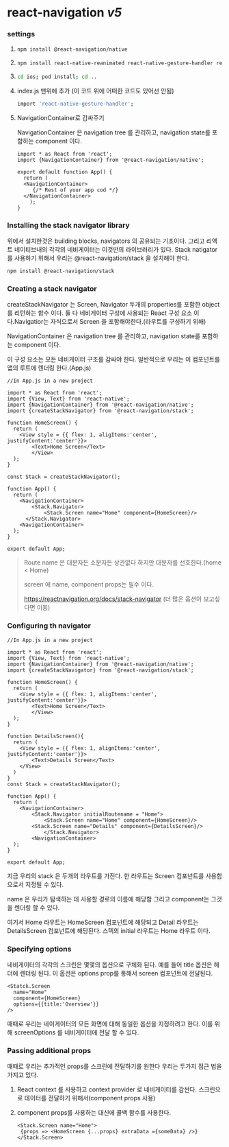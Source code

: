 # react-navigation ***v5***

### settings

1. ```bash
   npm install @react-navigation/native
   ```

2. ```bash
   npm install react-native-reanimated react-native-gesture-handler react-native-screens react-native-safe-area-context @react-native-community/masked-view
   ```

3. ```bash
   cd ios; pod install; cd ..
   ```

4. index.js 맨위에 추가 (이 코드 위에 어떠한 코드도 있어선 안됨)

   ```bash
   import 'react-native-gesture-handler';
   ```

5. NavigationContainer로 감싸주기

   NavigationContainer 은 navigation tree 를 관리하고, navigation state를 포함하는 component 이다. 
   
   ```react
   import * as React from 'react';
   import {NavigationContainer} from '@react-navigation/native';
   
   export default function App() {
     return (
     <NavigationContainer>
     	{/* Rest of your app cod */}
     </NavigationContainer>
       );
   }
   ```



### Installing the stack navigator library

위에서 설치한것은 building blocks, navigators 의 공유되는 기초이다. 그리고 리액트 네이티브내의 각각의 네비게이터는 이것만의 라이브러리가 있다. Stack natigator 를 사용하기 위해서 우리는 @react-navigation/stack 을 설치해야 한다.

```bash
npm install @react-navigation/stack
```



### Creating a stack navigator

createStackNavigator 는 Screen, Navigator 두개의 properties를 포함한 object를 리턴하는 함수 이다. 둘 다 네비게이터 구성에 사용되는 React 구성 요소 이다.Navigatior는 자식으로서 Screen 을 포함해야한다.(라우트를 구성하기 위해) 



NavigationContainer 은 navigation tree 를 관리하고, navigation state를 포함하는 component 이다. 

이 구성 요소는 모든 네비게이터 구조를 감싸야 한다. 일반적으로 우리는 이 컴포넌트를 앱의 루트에 렌더링 한다.(App.js)

```react
//In App.js in a new project

import * as React from 'react';
import {View, Text} from 'react-native';
import {NavigationContainer} from '@react-navigation/native';
import {createStackNavigator} from '@react-navigation/stack';

function HomeScreen() {
  return (
    <View style = {{ flex: 1, aligItems:'center', justifyContent:'center'}}>
    	<Text>Home Screen</Text>
		</View>
  );
}

const Stack = createStackNavigator();

function App() {
  return (
  	<NavigationContainer>
    	<Stack.Navigator>
    		<Stack.Screen name="Home" component={HomeScreen}/>
      </Stack.Navigator>
    <NavigationContainer>
  );
}

export default App;	
```

> Route name 은 대문자든 소문자든 상관없다 하지만 대문자를 선호한다.(home < Home)
>
> screen 에 name, component props는 필수 이다.
>
> https://reactnavigation.org/docs/stack-navigator (더 많은 옵션이 보고싶다면 이동)



### Configuring th navigator 

```react
//In App.js in a new project

import * as React from 'react';
import {View, Text} from 'react-native';
import {NavigationContainer} from '@react-navigation/native';
import {createStackNavigator} from '@react-navigation/stack';

function HomeScreen() {
  return (
    <View style = {{ flex: 1, aligItems:'center', justifyContent:'center'}}>
    	<Text>Home Screen</Text>
		</View>
  );
}

function DetailsScreen(){
  return (
  	<View style = {{ flex: 1, alignItems:'center', justifyContent:'center'}}>
    	<Text>Details Screen</Text>
    </View>
  )
}
const Stack = createStackNavigator();

function App() {
  return (
  	<NavigationContainer>
    	<Stack.Navigator initialRoutename = "Home">
    		<Stack.Screen name="Home" component={HomeScreen}/>
        <Stack.Screen name="Details" component={DetailsScreen}/>
			</Stack.Navigator>
		<NavigationContainer>
  );
}

export default App;	
```



지금 우리의 stack 은 두개의 라우트를 가진다. 한 라우트는 Screen 컴포넌트를 사용함으로서 지정될 수 있다. 

name 은 우리가 탐색하는 데 사용할 경로의 이름에 해당함 그리고 component는 그것을 렌더링 할 수 있다.

여기서 Home 라우트는 HomeScreen 컴포넌트에 해당되고 Detail 라우트는 DetailsScreen 컴포넌트에 해당된다. 스텍의 initial 라우트는 Home 라우트 이다. 



### Specifying options 

네비게이터의 각각의 스크린은 몇몇의 옵션으로 구체화 된다. 예를 들어 title 옵션은 헤더에 렌더링 된다. 이 옵션은 options prop를 통해서 screen 컴포넌트에 전달된다.

```react
<Statck.Screen
  name="Home"
  component={HomeScreen}
  options={{title:'Overview'}}
/>
```

때때로 우리는 네이게이터의 모든 화면에 대해 동일한 옵션을 지정하려고 한다. 이를 위해 screenOptions 를 네비게이터에 전달 할 수 있다.



### Passing additional props

때때로 우리는 추가적인 props를 스크린에 전달하기를 원한다 우리는 두가지 접근 법을 가지고 있다.

1. React context 를 사용하고 context provider 로 네비게이터를 감싼다. 스크린으로 데이터를 전달하기 위해서(component props 사용)

2. component props를 사용하는 대신에 콜백 함수를 사용한다.

   ```react
   <Stack.Screen name="Home">
   	{props => <HomeScreen {...props} extraData ={someData} />}
   </Stack.Screen>
   ```

   


